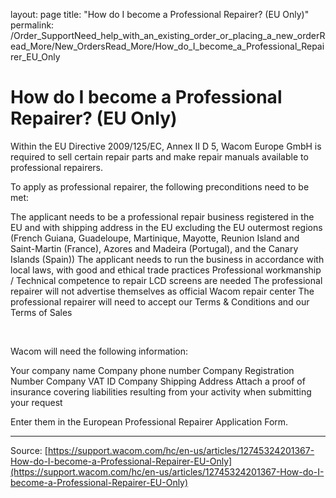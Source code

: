 layout: page
title: "How do I become a Professional Repairer? (EU Only)"
permalink: /Order_SupportNeed_help_with_an_existing_order_or_placing_a_new_orderRead_More/New_OrdersRead_More/How_do_I_become_a_Professional_Repairer_EU_Only

# How do I become a Professional Repairer? (EU Only)

Within the EU Directive 2009/125/EC, Annex II D 5, Wacom Europe GmbH is required to sell certain repair parts and make repair manuals available to professional repairers.


To apply as professional repairer, the following preconditions need to be met:

The applicant needs to be a professional repair business registered in the EU and with shipping address in the EU excluding the EU outermost regions (French Guiana, Guadeloupe, Martinique, Mayotte, Reunion Island and Saint-Martin (France), Azores and Madeira (Portugal), and the Canary Islands (Spain))
The applicant needs to run the business in accordance with local laws, with good and ethical trade practices
Professional workmanship / Technical competence to repair LCD screens are needed
The professional repairer will not advertise themselves as official Wacom repair center
The professional repairer will need to accept our Terms & Conditions and our Terms of Sales



 


Wacom will need the following information: 

Your company name
Company phone number
Company Registration Number
Company VAT ID
Company Shipping Address
Attach a proof of insurance covering liabilities resulting from your activity when submitting your request



Enter them in the European Professional Repairer Application Form.

---
Source: [https://support.wacom.com/hc/en-us/articles/12745324201367-How-do-I-become-a-Professional-Repairer-EU-Only](https://support.wacom.com/hc/en-us/articles/12745324201367-How-do-I-become-a-Professional-Repairer-EU-Only)
